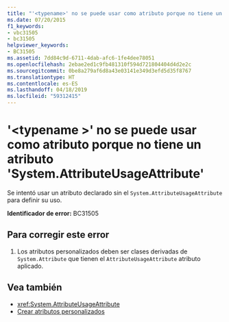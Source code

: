 ```yaml
---
title: "'<typename>' no se puede usar como atributo porque no tiene un atributo 'System.AttributeUsageAttribute'"
ms.date: 07/20/2015
f1_keywords:
- vbc31505
- bc31505
helpviewer_keywords:
- BC31505
ms.assetid: 7dd84c9d-6711-4dab-afc6-1fe4dee78051
ms.openlocfilehash: 2ebae2ed1c9fb481310f594d721804404d4d2e2c
ms.sourcegitcommit: 0be8a279af6d8a43e03141e349d3efd5d35f8767
ms.translationtype: HT
ms.contentlocale: es-ES
ms.lasthandoff: 04/18/2019
ms.locfileid: "59312415"
---
```

# <a name="typename-cannot-be-used-as-an-attribute-because-it-does-not-have-a-systemattributeusageattribute-attribute"></a>'\<typename >' no se puede usar como atributo porque no tiene un atributo 'System.AttributeUsageAttribute'
Se intentó usar un atributo declarado sin el `System.AttributeUsageAttribute` para definir su uso.  
  
 **Identificador de error:** BC31505  
  
## <a name="to-correct-this-error"></a>Para corregir este error  
  
1. Los atributos personalizados deben ser clases derivadas de `System.Attribute` que tienen el `AttributeUsageAttribute` atributo aplicado.  
  
## <a name="see-also"></a>Vea también

- <xref:System.AttributeUsageAttribute>
- [Crear atributos personalizados](~/docs/visual-basic/programming-guide/concepts/attributes/creating-custom-attributes.md)
